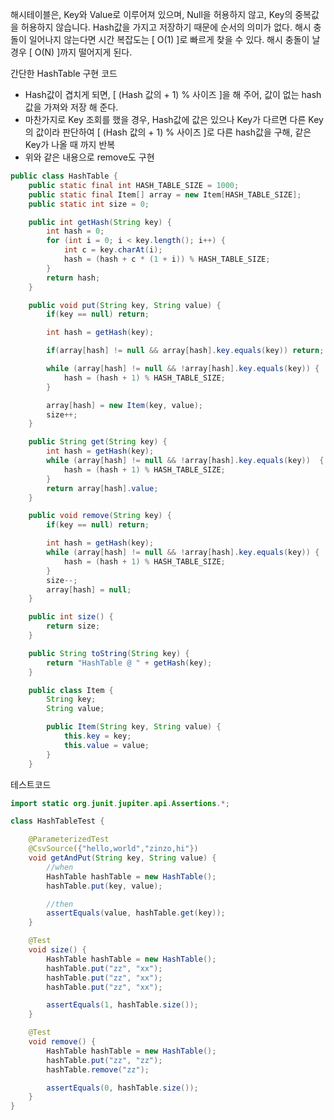 해시테이블은, 
Key와 Value로 이루어져 있으며, Null을 허용하지 않고, Key의 중복값을 허용하지 않습니다.
Hash값을 가지고 저장하기 때문에 순서의 의미가 없다.
해시 충돌이 일어나지 않는다면 시간 복잡도는 [ O(1) ]로 빠르게 찾을 수 있다.
해시 충돌이 날 경우 [ O(N) ]까지 떨어지게 된다.
  

간단한 HashTable 구현 코드
- Hash값이 겹치게 되면, [ (Hash 값의 + 1) % 사이즈 ]을 해 주어, 값이 없는 hash값을 가져와 저장 해 준다.
- 마찬가지로 Key 조회를 했을 경우, Hash값에 값은 있으나 Key가 다르면 다른 Key의 값이라 판단하여 [ (Hash 값의 + 1) % 사이즈 ]로 다른 hash값을 구해, 같은 Key가 나올 때 까지 반복
- 위와 같은 내용으로 remove도 구현
```java
public class HashTable {
    public static final int HASH_TABLE_SIZE = 1000;
    public static final Item[] array = new Item[HASH_TABLE_SIZE];
    public static int size = 0;

    public int getHash(String key) {
        int hash = 0;
        for (int i = 0; i < key.length(); i++) {
            int c = key.charAt(i);
            hash = (hash + c * (1 + i)) % HASH_TABLE_SIZE;
        }
        return hash;
    }

    public void put(String key, String value) {
        if(key == null) return;

        int hash = getHash(key);

        if(array[hash] != null && array[hash].key.equals(key)) return;

        while (array[hash] != null && !array[hash].key.equals(key)) {
            hash = (hash + 1) % HASH_TABLE_SIZE;
        }

        array[hash] = new Item(key, value);
        size++;
    }

    public String get(String key) {
        int hash = getHash(key);
        while (array[hash] != null && !array[hash].key.equals(key))  {
            hash = (hash + 1) % HASH_TABLE_SIZE;
        }
        return array[hash].value;
    }

    public void remove(String key) {
        if(key == null) return;

        int hash = getHash(key);
        while (array[hash] != null && !array[hash].key.equals(key)) {
            hash = (hash + 1) % HASH_TABLE_SIZE;
        }
        size--;
        array[hash] = null;
    }

    public int size() {
        return size;
    }

    public String toString(String key) {
        return "HashTable @ " + getHash(key);
    }

    public class Item {
        String key;
        String value;

        public Item(String key, String value) {
            this.key = key;
            this.value = value;
        }
    }
```

테스트코드
```java
import static org.junit.jupiter.api.Assertions.*;

class HashTableTest {

    @ParameterizedTest
    @CsvSource({"hello,world","zinzo,hi"})
    void getAndPut(String key, String value) {
        //when
        HashTable hashTable = new HashTable();
        hashTable.put(key, value);

        //then
        assertEquals(value, hashTable.get(key));
    }

    @Test
    void size() {
        HashTable hashTable = new HashTable();
        hashTable.put("zz", "xx");
        hashTable.put("zz", "xx");
        hashTable.put("zz", "xx");

        assertEquals(1, hashTable.size());
    }

    @Test
    void remove() {
        HashTable hashTable = new HashTable();
        hashTable.put("zz", "zz");
        hashTable.remove("zz");

        assertEquals(0, hashTable.size());
    }
}
```